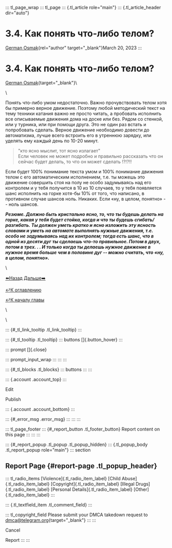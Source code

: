 ::: tl_page_wrap
::: tl_page
::: {.tl_article role="main"}
::: {.tl_article_header dir="auto"}
# 3.4. Как понять что-либо телом?

[German Osmak](https://t.me/GJ_Osmak){rel="author" target="_blank"}March
20, 2023
:::

# 3.4. Как понять что-либо телом? 

[German Osmak](https://t.me/GJ_Osmak){target="_blank"}\

\

Понять что-либо умом недостаточно. Важно прочувствовать телом хотя бы
примерно верное движение. Поэтому любой методический текст на тему
техники катания важно не просто читать, а пробовать исполнить все
описываемые движения дома на доске или без. Рядом со стенкой, или у
турника, или при помощи друга. Это не один раз встать и попробовать
сделать. Верное движение необходимо довести до автоматизма, лучше всего
встроить его в утреннюю зарядку, или уделять ему каждый день по 10-20
минут. 

> \"кто ясно мыслит, тот ясно излагает\"\
> Если человек не может подробно и правильно рассказать что он сейчас
> будет делать, то что он может сделать !?!?!!

Если будет 100% понимание текста умом и 100% понимание движения телом с
его автоматическим исполнением, т.е. ты можешь это движение совершить
стоя на полу не особо задумываясь над его контролем и у тебя получится в
10 из 10 случаев, то у тебя появляется шанс исполнить на горке хотя-бы
10% от того, что написано, в противном случае шансов ноль. Никаких. Если
«ну, в целом, понятно» -- ноль шансов.

***Резюме. Должно быть кристально ясно, то, что ты будешь делать на
горке, какая у тебя будет стойка, когда и что ты будешь
сгибать/разгибать. Ты должен уметь кратко и ясно изложить эту ясность
словами и уметь на автомате выполнять нужные движения, т.е. особо не
задумываясь над их контролем; тогда есть шанс, что в одной из десяти дуг
ты сделаешь что-то правильное. Потом в двух, потом в трех. . . И только
когда ты делаешь нужное движение в нужное время больше чем в половине
дуг -- можно считать, что «ну, в целом, понятно».***

\

[⬅️Назад](/CHast-3-Kak-ponyat-chto-libo-umom-03-20)
[Дальше➡️](/CHast-5-Kak-perenesti-dvizhenie-na-gorku-03-20)

[↩️К оглавлению](/two-turns-hist-03-21)

[↩️К началу главы](/Kak-nauchit-sebya-kataniyu-na-snouborde-03-20)

\

<figure>

</figure>

\

::: {#_tl_link_tooltip .tl_link_tooltip}
:::

::: {#_tl_tooltip .tl_tooltip}
::: buttons
[]{.button_hover}
:::

::: prompt
[]{.close}

::: prompt_input_wrap
:::
:::
:::

::: {#_tl_blocks .tl_blocks}
::: buttons
:::
:::

::: {.account .account_top}
:::

Edit

Publish

::: {.account .account_bottom}
:::

::: {#_error_msg .error_msg}
:::
:::
:::

::: tl_page_footer
::: {#_report_button .tl_footer_button}
Report content on this page
:::
:::
:::

::: {#_report_popup .tl_popup .tl_popup_hidden}
::: {.tl_popup_body .tl_report_popup role="main"}
::: section
## Report Page {#report-page .tl_popup_header}

::: tl_radio_items
[Violence]{.tl_radio_item_label} [Child Abuse]{.tl_radio_item_label}
[Copyright]{.tl_radio_item_label} [Illegal Drugs]{.tl_radio_item_label}
[Personal Details]{.tl_radio_item_label} [Other]{.tl_radio_item_label}
:::

::: {.tl_textfield_item .tl_comment_field}
:::

::: tl_copyright_field
Please submit your DMCA takedown request to
[dmca@telegram.org](mailto:dmca@telegram.org?subject=Report%20to%20Telegraph%20page%20%223.4.%20%D0%9A%D0%B0%D0%BA%20%D0%BF%D0%BE%D0%BD%D1%8F%D1%82%D1%8C%20%D1%87%D1%82%D0%BE-%D0%BB%D0%B8%D0%B1%D0%BE%20%D1%82%D0%B5%D0%BB%D0%BE%D0%BC%3F%22&body=Reported%20page%3A%20https%3A%2F%2Ftelegra.ph%2FCHast-4-Kak-ponyat-chto-libo-telom-03-20%0A%0A%0A){target="_blank"}
:::
:::

Cancel

Report
:::
:::

